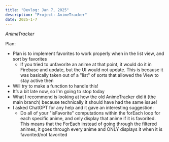 ```yaml
---
title: "Devlog: Jan 7, 2025"
description: "Project: AnimeTracker"
date: 2025-1-7
---
```


*AnimeTracker*

Plan:
- Plan is to implement favorites to work properly when in the list view, and sort by favorites
    - If you tried to unfavorite an anime at that point, it would do it in Firebase and update, but the UI would not update. This is because it was basically taken out of a "list" of sorts that allowed the View to stay active then
- Will try to make a function to handle this!
- It’s a bit late now, so I'm going to stop today
- What I recommend is looking at how the old AnimeTracker did it (the main branch) because technically it should have had the same issue!
- I asked ChatGPT for any help and it gave an interesting suggestion:
    - Do all of your "isFavorite" computations within the forEach loop for each specific anime, and only display that anime if it is favorited. This means that the ForEach instead of going through the filtered animes, it goes through every anime and ONLY displays it when it is favorited/not favorited
